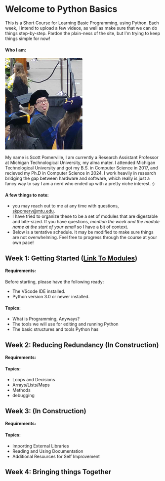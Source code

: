 # Welcome to Python Basics
This is a Short Course for Learning Basic Programming, using Python. Each week, I intend to upload a few videos, as well as make sure that we can do things step-by-step.
Pardon the plain-ness of the site, but I'm trying to keep things simple for now! 

#### Who I am:
<img src="./media/graduation.jpg" style="max-width:250px;" alt="A picture of me at my PhD graduation, sticking my tongue out at the camera." title="My Graduation.">


My name is Scott Pomerville, I am currently a Research Assistant Professor at Michigan Technological University, my alma mater.
I attended Michigan Technological University and got my B.S. in Computer Science in 2017, and recieved my Ph.D in Computer Science in 2024.
I work heavily in research bridging the gap between hardware and software, which really is just a fancy way to say I am a nerd who ended up with a pretty niche interest. :)

#### A few things to note:
  - you may reach out to me at any time with questions, [skpomerv@mtu.edu](skpomerv@mtu.edu).
  - I have tried to organize these to be a set of modules that are digestable and bite-sized. If you have questions, *mention the week and the module name at the start of your email* so I have a bit of context.
  - Below is a tentative schedule. It may be modified to make sure things are not overwhelming. Feel free to progress through the course at your own pace! 

## Week 1: Getting Started ([Link To Modules](./Week_1/module1.md))
#### Requirements:
Before starting, please have the following ready:
  - The VScode IDE installed.
  - Python version 3.0 or newer installed.

#### Topics:
  - What is Programming, Anyways?
  - The tools we will use for editing and running Python
  - The basic structures and tools Python has


## Week 2: Reducing Redundancy (In Construction)
#### Requirements:
#### Topics:
  - Loops and Decisions
  - Arrays/Lists/Maps
  - Methods
  - debugging

## Week 3: (In Construction)
#### Requirements:
#### Topics:
  - Importing External Libraries
  - Reading and Using Documentation
  - Additional Resources for Self Improvement

## Week 4: Bringing things Together
